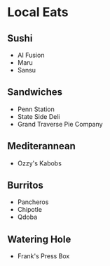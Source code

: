 # Local Eats
## Sushi
 - AI Fusion
 - Maru
 - Sansu
 
## Sandwiches
 - Penn Station
 - State Side Deli
 - Grand Traverse Pie Company
 
## Mediterannean
 - Ozzy's Kabobs

## Burritos
 - Pancheros
 - Chipotle
 - Qdoba
 
## Watering Hole
 - Frank's Press Box